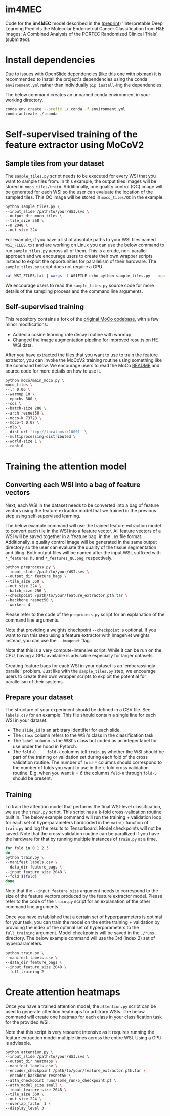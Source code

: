 # im4MEC
Code for the **im4MEC** model described in the ([preprint](https://papers.ssrn.com/sol3/papers.cfm?abstract_id=4144537)) 'Interpretable Deep Learning Predicts the Molecular Endometrial Cancer Classification from H&E Images: A Combined Analysis of the PORTEC Randomized Clinical Trials' (submitted).

# Install dependencies
Due to issues with OpenSlide dependencies ([like this one with pixman](https://github.com/mahmoodlab/CLAM/issues/13#issuecomment-690327553)) it is recommended to install the project's dependencies using the conda `environment.yml` rather than individually `pip install`-ing the dependencies.

The below command creates an unnamed conda environment in your working directory.

```sh
conda env create --prefix ./.conda -f environment.yml
conda activate ./.conda
```

# Self-supervised training of the feature extractor using MoCoV2
## Sample tiles from your dataset

The `sample_tiles.py` script needs to be executed for every WSI that you want to sample tiles from.  In this example, the output tiles images will be stored in `moco_tiles/train`. Additionally, one quality control (QC) image will be generated for each WSI so the user can evaluate the location of the sampled tiles. This QC image will be stored in `moco_tiles/QC` in the example.

```sh
python sample_tiles.py \
--input_slide /path/to/your/WSI.svs \
--output_dir moco_tiles \
--tile_size 360 \
--n 2048 \
--out_size 224
```

For example, if you have a list of absolute paths to your WSI files named `WSI_FILES.txt` and are working on Linux you can use the below command to run `sample_tiles.py` across all of them. This is a crude, non-parallel approach and we encourage users to create their own wrapper scripts instead to exploit the opportunities for parallelism of their hardware. The `sample_tiles.py` script does not require a GPU.

```bash
cat WSI_FILES.txt | xargs -I WSIFILE echo python sample_tiles.py --input_slide=WSIFILE --output_dir=moco_tiles --tile_size=360 --n=2048 --out_size=224 | bash
```

We encourage users to read the `sample_tiles.py` source code for more details of the sampling process and the command line arguments.


## Self-supervised training

This repository contains a fork of the [original MoCo codebase](https://github.com/facebookresearch/moco), with a few minor modifications:
- Added a cosine learning rate decay routine with warmup.
- Changed the image augmentation pipeline for improved results on HE WSI data.

After you have extracted the tiles that you want to use to train the feature extractor, you can invoke the MoCoV2 training routine using something like the command below. We encourage users to read the MoCo [README](/moco/README.md) and source code for more details on how to use it.

```sh
python moco/main_moco.py \
moco_tiles \
--lr 0.06 \
--warmup 10 \
--epochs 300 \
--cos \
--batch-size 288 \
--arch resnet50 \
--moco-k 73728 \
--moco-t 0.07 \
--mlp \
--dist-url 'tcp://localhost:10001' \
--multiprocessing-distributed \
--world-size 1 \
--rank 0
```


# Training the attention model
## Converting each WSI into a bag of feature vectors

Next, each WSI in the dataset needs to be converted into a bag of feature vectors using the feature extractor model that we trained in the previous step using self-supervised learning.

The below example command will use the trained feature extraction model to convert each tile in the WSI into a feature vector. All feature vectors of a WSI will be saved together in a 'feature bag' in the `.h5` file format. Additionally, a quality control image will be generated in the same output directory so the user can evaluate the quality of the tissue segmentation and tiling. Both output files will be named after the input WSI, suffixed with `*_features.h5` and `*_features_QC.png`, respectively.

```sh
python preprocess.py \
--input_slide /path/to/your/WSI.svs \
--output_dir feature_bags \
--tile_size 360 \
--out_size 224 \
--batch_size 256 \
--checkpoint /path/to/your/feature_extractor.pth.tar \
--backbone resnet50 \
--workers 4
```

Please refer to the code of the `preprocess.py` script for an explanation of the command line arguments.

Note that providing a weights checkpoint `--checkpoint` is optional. If you want to run this step using a feature extractor with ImageNet weights instead, you can use the `--imagenet` flag.

Note that this is a very compute-intensive script. While it can be run on the CPU, having a GPU available is advisable especially for larger datasets.

Creating feature bags for each WSI in your dataset is an 'embarassingly parallel' problem. Just like with the `sample_tiles.py` step, we encourage users to create their own wrapper scripts to exploit the potential for parallelism of their systems.

## Prepare your dataset
The structure of your experiment should be defined in a CSV file. See `labels.csv` for an example. This file should contain a single line for each WSI in your dataset.

- The `slide_id` is an arbitrary identifier for each slide.
- The `class` column refers to the WSI's class in the classification task
- The `label` column is the WSI's class but coded as an integer label for use under the hood in Pytorch.
- The `fold-0 ... fold-k` columns tell `train.py` whether the WSI should be part of the training or validation set during each fold of the cross validation routine. The number of `fold-*` columns should correspond to the number of folds you want to use in the k-fold cross validation routine. E.g. when you want _k = 6_ the columns `fold-0` through `fold-5` should be present.

## Training

To train the attention model that performs the final WSI-level classification, we use the `train.py` script. This script has a k-fold cross-validation routine built in. The below example command will run the training + validation loop for each set of hyperparameters hardcoded in the `main()` function of `train.py` and log the results to Tensorboard. Model checkpoints will not be saved. Note that the cross-validation routine can be parallized if you have the hardware for that by running multiple instances of `train.py` at a time.

```sh
for fold in 0 1 2 3
do
python train.py \
--manifest labels.csv \
--data_dir feature_bags \
--input_feature_size 2048 \
--fold ${fold}
done
```

Note that the `--input_feature_size` argument needs to correspond to the size of the feature vectors produced by the feature extractor model. Please refer to the code of the `train.py` script for an explanation of the other command line arguments.

Once you have established that a certain set of hyperparameters is optimal for your task, you can train the model on the entire training + validation by providing the index of the optimal set of hyperparameters to the `--full_training` argument. Model checkpoints will be saved in the `./runs` directory. The below example command will use the 3rd (index 2) set of hyperparameters.

```sh
python train.py \
--manifest labels.csv \
--data_dir feature_bags \
--input_feature_size 2048 \
--full_training 2
```

# Create attention heatmaps

Once you have a trained attention model, the `attention.py` script can be used to generate attention heatmaps for arbitrary WSIs. The below command will create one heatmap for each class in your classification task for the provided WSI. 

Note that this script is very resource intensive as it requires running the feature extraction model multiple times across the entire WSI. Using a GPU is advisable.

```sh
python attention.py \
--input_slide /path/to/your/WSI.svs \
--output_dir heatmaps \
--manifest labels.csv \
--encoder_checkpoint /path/to/your/feature_extractor.pth.tar \
--encoder_backbone resnet50 \
--attn_checkpoint runs/some_run/5_checkpoint.pt \
--attn_model_size small \
--input_feature_size 2048 \
--tile_size 360 \
--out_size 224 \
--overlap_factor 1 \
--display_level 3
```
